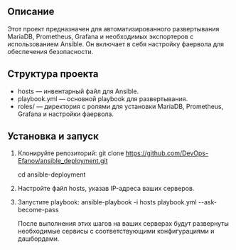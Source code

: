 ## Описание

Этот проект предназначен для автоматизированного развертывания MariaDB, Prometheus, Grafana и необходимых экспортеров с использованием Ansible. Он включает в себя настройку фаервола для обеспечения безопасности.

## Структура проекта

- hosts — инвентарный файл для Ansible.
- playbook.yml — основной playbook для развертывания.
- roles/ — директория с ролями для установки MariaDB, Prometheus, Grafana и настройки фаервола.

## Установка и запуск

1. Клонируйте репозиторий:
   git clone https://github.com/DevOps-Efanov/ansible_deployment.git
   
   cd ansible-deployment

3. Настройте файл hosts, указав IP-адреса ваших серверов.

4. Запустите playbook:
   ansible-playbook -i hosts playbook.yml --ask-become-pass
   
   После выполнения этих шагов на ваших серверах будут развернуты необходимые сервисы с соответствующими конфигурациями и дашбордами.
